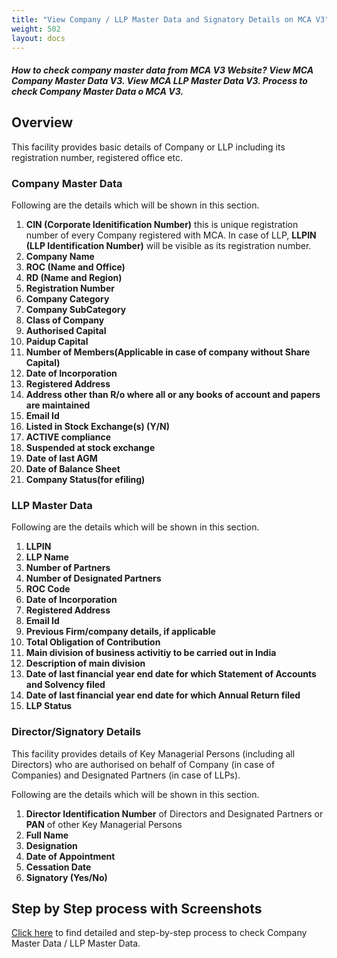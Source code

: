 ```yaml
---
title: "View Company / LLP Master Data and Signatory Details on MCA V3"
weight: 502
layout: docs
---
```


##### How to check company master data from MCA V3 Website? View MCA Company Master Data V3. View MCA LLP Master Data V3. Process to check Company Master Data o MCA V3.

## Overview

This facility provides basic details of Company or LLP including its registration number, registered office etc.

### Company Master Data

Following are the details which will be shown in this section.

1. **CIN (Corporate Idenitification Number)** this is unique registration number of every Company registered with MCA. In case of LLP, **LLPIN (LLP Identification Number)** will be visible as its registration number.
2. **Company Name**
3. **ROC (Name and Office)**
4. **RD (Name and Region)**
5. **Registration Number**
6. **Company Category**
7. **Company SubCategory**
8. **Class of Company**
9. **Authorised Capital**
10. **Paidup Capital**
11. **Number of Members(Applicable in case of company without Share Capital)**
12. **Date of Incorporation**
13. **Registered Address**
14. **Address other than R/o where all or any books of account and papers are maintained**
15. **Email Id**
16. **Listed in Stock Exchange(s) (Y/N)**
17. **ACTIVE compliance**
18. **Suspended at stock exchange**
19. **Date of last AGM**
20. **Date of Balance Sheet**
21. **Company Status(for efiling)**

### LLP Master Data

Following are the details which will be shown in this section.

1. **LLPIN**
2. **LLP Name**
3. **Number of Partners**
4. **Number of Designated Partners**
5. **ROC Code**
6. **Date of Incorporation**
7. **Registered Address**
8. **Email Id**
9. **Previous Firm/company details, if applicable**
10. **Total Obligation of Contribution**
11. **Main division of business activitiy to be carried out in India**
12. **Description of main division**
13. **Date of last financial year end date for which Statement of Accounts and Solvency filed**
14. **Date of last financial year end date for which Annual Return filed**
15. **LLP Status**

### Director/Signatory Details

This facility provides details of Key Managerial Persons (including all Directors) who are authorised on behalf of Company (in case of Companies) and Designated Partners (in case of LLPs).

Following are the details which will be shown in this section.

1. **Director Identification Number** of Directors and Designated Partners or **PAN** of other Key Managerial Persons
2. **Full Name**
3. **Designation**
4. **Date of Appointment**
5. **Cessation Date**
6. **Signatory (Yes/No)**

## Step by Step process with Screenshots

[Click here](https://scribehow.com/shared/Master_Data_Services_on_V3_and_View_DirectorSignatory_Details__dZy09FBMQpGOv8-KnedIpQ) to find detailed and step-by-step process to check Company Master Data / LLP Master Data.